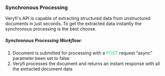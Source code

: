 <h3 className="h3-title" id="synchronous-response-new-api-docs">Synchronous Processing</h3> 

<p className="p-text">Veryfi's API is capable of extracting structured data from unstructured 
documents in just seconds. To get the extracted data instantly the synchronous processing is 
the best choose.</p>

<h5 className="h5-title">Synchronous Processing Workflow:</h5>

1. Document is submitted for processing with a <span style="color: #22CF6D;">POST</span> request “async” parameter been set to false
2. Veryfi processes the document and returns an instant response with all the extracted document data
